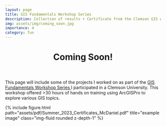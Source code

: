```yaml
---
layout: page
title: GIS Fundamentals Workshop Series
description: Collection of results + Certificate from the Clemson GIS workshop (ArcGIS Pro)
img: assets/img/coming_soon.jpg
importance: 4
category: fun
---
```

  <header>
	<h1>Coming Soon!</h1>
   </header>


This page will include some of the projects I worked on as part of the <a href="https://www.clemsongis.org/engineering-and-environmental-gis-s">GIS Fundamentals Workshop Series </a> I participated in a Clemson University. This workshop offered >30 hours of hands on training using ArcGISPro to explore various GIS topics.


<div class="row">
    <div class="col-sm mt-3 mt-md-0">
        {% include figure.html path="assets/pdf/Summer_2023_Certificates_McDaniel.pdf" title="example image" class="img-fluid rounded z-depth-1" %}
    </div>
</div>